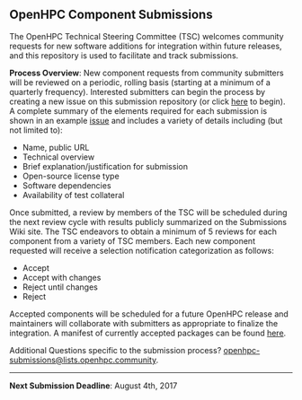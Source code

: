 ## OpenHPC Component Submissions

The OpenHPC Technical Steering Committee (TSC) welcomes community requests for new
software additions for integration within future releases, and this repository
is used to facilitate and track submissions.  

**Process Overview**: New component requests from community submitters will be
reviewed on a periodic, rolling basis (starting at a minimum of a quarterly
frequency).  Interested submitters can begin the process by creating a new
issue on this submission repository (or click
[here](https://github.com/openhpc/submissions/issues/new) to begin).  A
complete summary of the elements required for each submission is shown in an example
[issue](https://github.com/openhpc/submissions/issues/1) and includes a variety
of details including (but not limited to):

* Name, public URL
* Technical overview
* Brief explanation/justification for submission
* Open-source license type
* Software dependencies
* Availability of test collateral

Once submitted, a review by members of the TSC will be scheduled during the
next review cycle with results publicly summarized on the Submissions Wiki
site.  The TSC endeavors to obtain a minimum of 5 reviews for each component
from a variety of TSC members.  Each new component requested will receive a
selection notification categorization as follows:

* Accept
* Accept with changes
* Reject until changes
* Reject

Accepted components will be scheduled for a future OpenHPC release and
maintainers will collaborate with submitters as appropriate to finalize the
integration. A manifest of currently accepted packages can be found 
[here](https://github.com/openhpc/ohpc/wiki/Component-List).

Additional Questions specific to the submission process? <openhpc-submissions@lists.openhpc.community>.

---
**Next Submission Deadline**: August 4th, 2017
